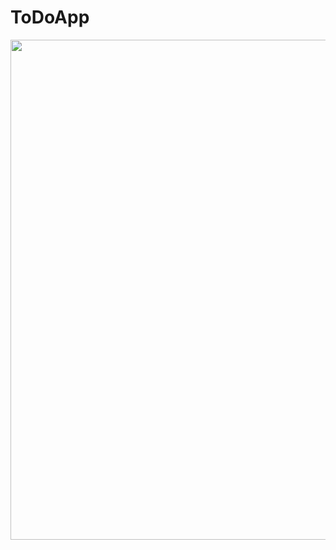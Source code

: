 # ToDoApp

<img src="https://github.com/ylmzumut/ToDoApp_ReactNative/blob/master/AppSS.png?raw=true" height="800">
